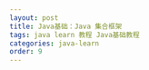 ```yaml
---
layout: post
title: Java基础：Java 集合框架
tags: java learn 教程 Java基础教程
categories: java-learn
order: 9
---
```

